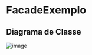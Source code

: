 # FacadeExemplo #

## Diagrama de Classe ##

![image](https://github.com/user-attachments/assets/f2c6e9eb-9a2e-47bb-ae03-8b2852ed983a)
